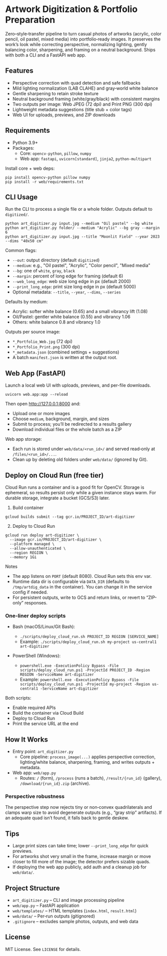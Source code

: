 # Artwork Digitization & Portfolio Preparation

Zero–style‑transfer pipeline to turn casual photos of artworks (acrylic, color pencil, oil pastel, mixed media) into portfolio‑ready images. It preserves the work’s look while correcting perspective, normalizing lighting, gently balancing color, sharpening, and framing on a neutral background. Ships with both a CLI and a FastAPI web app.

## Features
- Perspective correction with quad detection and safe fallbacks
- Mild lighting normalization (LAB CLAHE) and gray‑world white balance
- Gentle sharpening to retain stroke texture
- Neutral background framing (white/gray/black) with consistent margins
- Two outputs per image: Web JPEG (72 dpi) and Print PNG (300 dpi)
- Lightweight metadata suggestions (title stub + color tags)
- Web UI for uploads, previews, and ZIP downloads

## Requirements
- Python 3.9+
- Packages:
  - Core: `opencv-python`, `pillow`, `numpy`
  - Web app: `fastapi`, `uvicorn[standard]`, `jinja2`, `python-multipart`

Install core + web deps:

```
pip install opencv-python pillow numpy
pip install -r web/requirements.txt
```

## CLI Usage
Run the CLI to process a single file or a whole folder. Outputs default to `digitized/`.

```
python art_digitizer.py input.jpg --medium "Oil pastel" --bg white
python art_digitizer.py folder/ --medium "Acrylic" --bg gray --margin 6
python art_digitizer.py input.jpg --title "Moonlit Field" --year 2023 --dims "40x50 cm"
```

Common flags:
- `--out`: output directory (default `digitized`)
- `--medium`: e.g., "Oil pastel", "Acrylic", "Color pencil", "Mixed media"
- `--bg`: one of `white`, `gray`, `black`
- `--margin`: percent of long edge for framing (default 6)
- `--web_long_edge`: web size long edge in px (default 2000)
- `--print_long_edge`: print size long edge in px (default 5000)
- Optional metadata: `--title`, `--year`, `--dims`, `--series`

Defaults by medium:
- Acrylic: softer white balance (0.65) and a small vibrancy lift (1.08)
- Oil/Pastel: gentler white balance (0.55) and vibrancy 1.06
- Others: white balance 0.8 and vibrancy 1.0

Outputs per source image:
- `*_Portfolio_Web.jpg` (72 dpi)
- `*_Portfolio_Print.png` (300 dpi)
- `*_metadata.json` (combined settings + suggestions)
- A batch `manifest.json` is written at the output root.

## Web App (FastAPI)
Launch a local web UI with uploads, previews, and per-file downloads.

```
uvicorn web.app:app --reload
```

Then open http://127.0.0.1:8000 and:
- Upload one or more images
- Choose `medium`, background, margin, and sizes
- Submit to process; you’ll be redirected to a results gallery
- Download individual files or the whole batch as a ZIP

Web app storage:
- Each run is stored under `web/data/<run_id>/` and served read‑only at `/files/<run_id>/...`.
- Clean up by deleting old folders under `web/data/` (ignored by Git).

## Deploy on Cloud Run (free tier)
Cloud Run runs a container and is a good fit for OpenCV. Storage is ephemeral, so results persist only while a given instance stays warm. For durable storage, integrate a bucket (GCS/S3) later.

1) Build container

```
gcloud builds submit --tag gcr.io/PROJECT_ID/art-digitizer
```

2) Deploy to Cloud Run

```
gcloud run deploy art-digitizer \
  --image gcr.io/PROJECT_ID/art-digitizer \
  --platform managed \
  --allow-unauthenticated \
  --region REGION \
  --memory 1Gi
```

Notes
- The app listens on `PORT` (default 8080). Cloud Run sets this env var.
- Runtime data dir is configurable via `DATA_DIR` (defaults to `/tmp/artdig_data` in the container). You can change it in the service config if needed.
- For persistent outputs, write to GCS and return links, or revert to “ZIP-only” responses.

### One-liner deploy scripts

- Bash (macOS/Linux/Git Bash):
  - `./scripts/deploy_cloud_run.sh PROJECT_ID REGION [SERVICE_NAME]`
  - Example: `./scripts/deploy_cloud_run.sh my-project us-central1 art-digitizer`

- PowerShell (Windows):
  - `powershell.exe -ExecutionPolicy Bypass -File scripts/deploy_cloud_run.ps1 -ProjectId PROJECT_ID -Region REGION -ServiceName art-digitizer`
  - Example: `powershell.exe -ExecutionPolicy Bypass -File scripts/deploy_cloud_run.ps1 -ProjectId my-project -Region us-central1 -ServiceName art-digitizer`

Both scripts:
- Enable required APIs
- Build the container via Cloud Build
- Deploy to Cloud Run
- Print the service URL at the end

## How It Works
- Entry point: `art_digitizer.py`
  - Core pipeline: `process_image(...)` applies perspective correction, lighting/white balance, sharpening, framing, and writes outputs + metadata.
- Web app: `web/app.py`
  - Routes: `/` (form), `/process` (runs a batch), `/result/{run_id}` (gallery), `/download/{run_id}.zip` (archive).

### Perspective robustness
The perspective step now rejects tiny or non‑convex quadrilaterals and clamps warp size to avoid degenerate outputs (e.g., “gray strip” artifacts). If an adequate quad isn’t found, it falls back to gentle deskew.

## Tips
- Large print sizes can take time; lower `--print_long_edge` for quick previews.
- For artworks shot very small in the frame, increase margin or move closer to fill more of the image; the detector prefers sizable quads.
- If deploying the web app publicly, add auth and a cleanup job for `web/data/`.

## Project Structure
- `art_digitizer.py` – CLI and image processing pipeline
- `web/app.py` – FastAPI application
- `web/templates/` – HTML templates (`index.html`, `result.html`)
- `web/data/` – Per‑run outputs (gitignored)
- `.gitignore` – excludes sample photos, outputs, and web data

## License
MIT License. See `LICENSE` for details.
